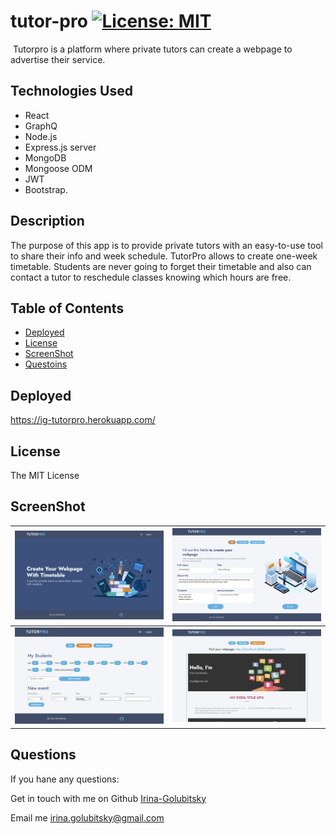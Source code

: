 # tutor-pro [![License: MIT](https://img.shields.io/badge/License-MIT-yellow.svg)](https://opensource.org/licenses/MIT)
​
Tutorpro is a platform where private tutors can create a webpage to advertise their service. 
​
## Technologies Used

* React
* GraphQ
* Node.js
* Express.js server
* MongoDB
* Mongoose ODM
* JWT
* Bootstrap.


## Description 

The purpose of this app is to provide private tutors with an easy-to-use tool to share their info and week schedule.  TutorPro allows to create one-week timetable.  Students are never going to forget their timetable and also can contact a tutor to reschedule classes knowing which hours are free.


## Table of Contents 
- [Deployed](#deployed)
- [License](#license)
- [ScreenShot](#screenshot)
- [Questoins](#questions)

## Deployed

https://ig-tutorpro.herokuapp.com/


## License 
  
  The MIT License


## ScreenShot
  
   ![alt text](screen-shot1.png)|  ![alt text](screen-shot2.png)|
   | :---: | :---: |
 ![alt text](screen-shot3.png)|  ![alt text](screen-shot4.png)|
   
## Questions
If you hane any questions:
  
  Get in touch with me on Github [Irina-Golubitsky](https://github.com/Irina-Golubitsky)
  
  Email me irina.golubitsky@gmail.com
